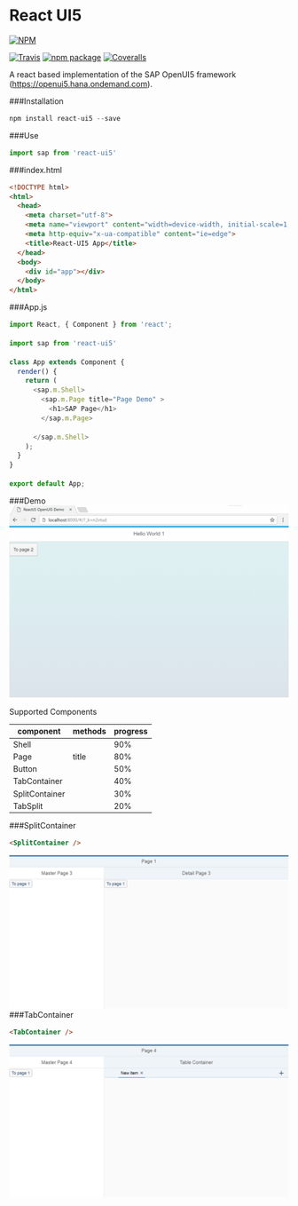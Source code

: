 # React UI5

[![NPM](https://nodei.co/npm/react-ui5.png)](https://nodei.co/npm/react-ui5/)

[build-badge]: https://travis-ci.org/alessh/react-ui5.svg?branch=master
[build]: https://travis-ci.org/alessh/react-ui5

[npm-badge]: https://img.shields.io/npm/v/react-ui5.png?style=flat-square
[npm]: https://www.npmjs.org/package/react-ui5

[coveralls-badge]: https://img.shields.io/coveralls/user/repo/master.png?style=flat-square
[coveralls]: https://coveralls.io/github/user/repo

[![Travis][build-badge]][build]
[![npm package][npm-badge]][npm]
[![Coveralls][coveralls-badge]][coveralls]

A react based implementation of the SAP OpenUI5 framework (https://openui5.hana.ondemand.com).

###Installation
```javascript
npm install react-ui5 --save
```
###Use
```javascript
import sap from 'react-ui5'
```
###index.html
```html
<!DOCTYPE html>
<html>
  <head>
    <meta charset="utf-8">
    <meta name="viewport" content="width=device-width, initial-scale=1, shrink-to-fit=no">
    <meta http-equiv="x-ua-compatible" content="ie=edge">
    <title>React-UI5 App</title>
  </head>
  <body>
    <div id="app"></div>
  </body>
</html>
```
###App.js
```javascript
import React, { Component } from 'react';

import sap from 'react-ui5'

class App extends Component {
  render() {
    return (
      <sap.m.Shell>
        <sap.m.Page title="Page Demo" >
          <h1>SAP Page</h1>
        </sap.m.Page>

      </sap.m.Shell>
    );
  }
}

export default App;

```
###Demo
![Sample](sample.gif)

Supported Components

| component | methods | progress |
| ------- | ---------------- | ------ |
| Shell  |  | 90% |
| Page | title | 80% |
| Button |  | 50% |
| TabContainer |  | 40% |
| SplitContainer |  | 30% |
| TabSplit |  | 20% |

###SplitContainer
```html
<SplitContainer />
```
![Master Detail Page](page3.png)
###TabContainer
```html
<TabContainer />
```
![Table Container](page4.png)


